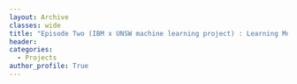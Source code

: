 ```yaml
---
layout: Archive
classes: wide
title: "Episode Two (IBM x UNSW machine learning project) : Learning Models"
header:
categories:
  - Projects
author_profile: True
---
```


